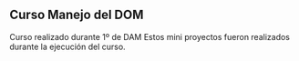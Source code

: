 ## Curso Manejo del DOM
Curso realizado durante 1º de DAM
Estos mini proyectos fueron realizados durante la ejecución del curso.
